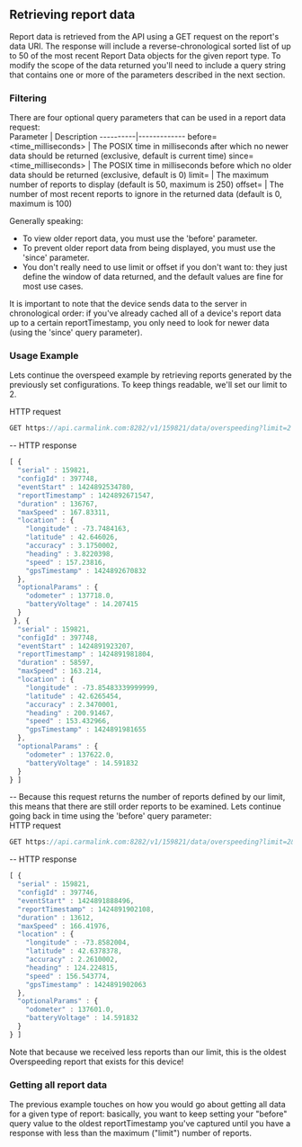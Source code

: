 ## Retrieving report data  
Report data is retrieved from the API using a GET request on the report's data URI. The response will include a reverse-chronological sorted list of up to 50 of the most recent Report Data objects for the given report type. To modify the scope of the data returned you'll need to include a query string that contains one or more of the parameters described in the next section.  

### Filtering  
There are four optional query parameters that can be used in a report data request:  
Parameter | Description 
----------|-------------
before=<time_milliseconds> |	The POSIX time in milliseconds after which no newer data should be returned (exclusive, default is current time)
since=<time_milliseconds> |	The POSIX time in milliseconds before which no older data should be returned (exclusive, default is 0)
limit=<integer> |	The maximum number of reports to display (default is 50, maximum is 250)
offset=<integer> |	The number of most recent reports to ignore in the returned data (default is 0, maximum is 100)  

Generally speaking:  
* To view older report data, you must use the 'before' parameter.  
* To prevent older report data from being displayed, you must use the 'since' parameter.  
* You don't really need to use limit or offset if you don't want to: they just define the window of data returned, and the default values are fine for most use cases.  

It is important to note that the device sends data to the server in chronological order: if you've already cached all of a device's report data up to a certain reportTimestamp, you only need to look for newer data (using the 'since' query parameter).  

### Usage Example  
Lets continue the overspeed example by retrieving reports generated by the previously set configurations. To keep things readable, we'll set our limit to 2.  

HTTP request  
```javascript
GET https://api.carmalink.com:8282/v1/159821/data/overspeeding?limit=2
```
--
HTTP response  
```javascript
[ {
  "serial" : 159821,
  "configId" : 397748,
  "eventStart" : 1424892534780,
  "reportTimestamp" : 1424892671547,
  "duration" : 136767,
  "maxSpeed" : 167.83311,
  "location" : {
    "longitude" : -73.7484163,
    "latitude" : 42.646026,
    "accuracy" : 3.1750002,
    "heading" : 3.8220398,
    "speed" : 157.23816,
    "gpsTimestamp" : 1424892670832
  },
  "optionalParams" : {
    "odometer" : 137718.0,
    "batteryVoltage" : 14.207415
  }
 }, {
  "serial" : 159821,
  "configId" : 397748,
  "eventStart" : 1424891923207,
  "reportTimestamp" : 1424891981804,
  "duration" : 58597,
  "maxSpeed" : 163.214,
  "location" : {
    "longitude" : -73.85483339999999,
    "latitude" : 42.6265454,
    "accuracy" : 2.3470001,
    "heading" : 200.91467,
    "speed" : 153.432966,
    "gpsTimestamp" : 1424891981655
  },
  "optionalParams" : {
    "odometer" : 137622.0,
    "batteryVoltage" : 14.591832
  }
} ]
```  
--
Because this request returns the number of reports defined by our limit, this means that there are still order reports to be examined. Lets continue going back in time using the 'before' query parameter:  
HTTP request  
```javascript
GET https://api.carmalink.com:8282/v1/159821/data/overspeeding?limit=2&before=1424891981804
```
--
HTTP response  
```javascript  
[ {
  "serial" : 159821,
  "configId" : 397746,
  "eventStart" : 1424891888496,
  "reportTimestamp" : 1424891902108,
  "duration" : 13612,
  "maxSpeed" : 166.41976,
  "location" : {
    "longitude" : -73.8582004,
    "latitude" : 42.6378378,
    "accuracy" : 2.2610002,
    "heading" : 124.224815,
    "speed" : 156.543774,
    "gpsTimestamp" : 1424891902063
  },
  "optionalParams" : {
    "odometer" : 137601.0,
    "batteryVoltage" : 14.591832
  }
} ]
```  
Note that because we received less reports than our limit, this is the oldest Overspeeding report that exists for this device!  

### Getting all report data  
The previous example touches on how you would go about getting all data for a given type of report: basically, you want to keep setting your "before" query value to the oldest reportTimestamp you've captured until you have a response with less than the maximum ("limit") number of reports.  
